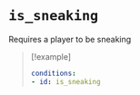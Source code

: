 # `is_sneaking`

Requires a player to be sneaking

> [!example]
> ```yaml
> conditions:
> - id: is_sneaking
> ```
